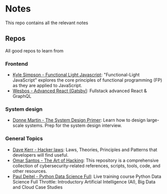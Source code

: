 # Notes

This repo contains all the relevant notes

## Repos

All good repos to learn from

### Frontend

- [Kyle Simpson - Functional Light Javascript](https://github.com/getify/Functional-Light-JS): "Functional-Light JavaScript" explores the core principles of functional programming (FP) as they are applied to JavaScript.
- [Wesbos - Advanced React (Gatsby)](https://github.com/wesbos/Advanced-React): Fullstack advanced React & GraphQL

### System design

- [Donne Martin - The System Design Primer](https://github.com/donnemartin/system-design-primer): Learn how to design large-scale systems. Prep for the system design interview.

### General Topics

- [Dave Kerr - Hacker laws](https://github.com/dwmkerr/hacker-laws): Laws, Theories, Principles and Patterns that developers will find useful.
- [Omar Santos - The Art of Hacking](https://github.com/The-Art-of-Hacking/h4cker): This repository is a comprehensive collection of cybersecurity-related references, scripts, tools, code, and other resources.
- [Paul Deitel - Python Data Science Full](https://github.com/pdeitel/PythonDataScienceFullThrottle): Live training course Python Data Science Full Throttle: Introductory Artificial Intelligence (AI), Big Data and Cloud Case Studies
